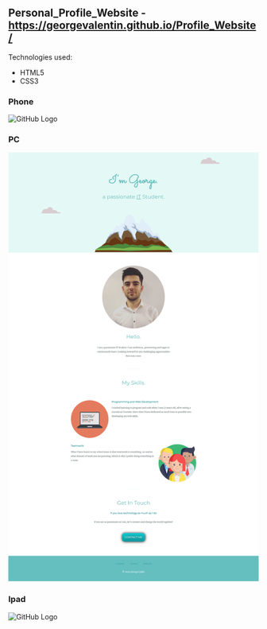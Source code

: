 ## Personal_Profile_Website - https://georgevalentin.github.io/Profile_Website/

Technologies used: 
- HTML5
- CSS3

### Phone
![GitHub Logo](/Website_Screenshots/Phone/Galaxy_S9_ScreenShot.png)

### PC
![GitHub Logo](/Website_Screenshots/PC/Laptop_ScreenShot.png)

### Ipad
![GitHub Logo](/Website_Screenshots/Ipad/Ipad_ScreenShot.png)

